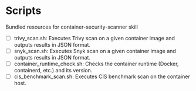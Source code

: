 # Scripts

Bundled resources for container-security-scanner skill

- [ ] trivy_scan.sh: Executes Trivy scan on a given container image and outputs results in JSON format.
- [ ] snyk_scan.sh: Executes Snyk scan on a given container image and outputs results in JSON format.
- [ ] container_runtime_check.sh: Checks the container runtime (Docker, containerd, etc.) and its version.
- [ ] cis_benchmark_scan.sh: Executes CIS benchmark scan on the container host.
